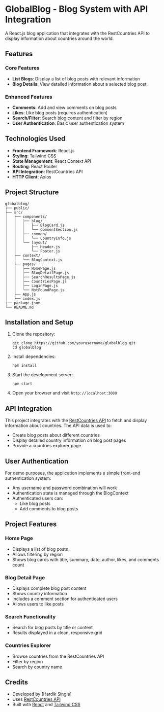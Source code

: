 # GlobalBlog - Blog System with API Integration

A React.js blog application that integrates with the RestCountries API to display information about countries around the world.

## Features

### Core Features
- **List Blogs**: Display a list of blog posts with relevant information
- **Blog Details**: View detailed information about a selected blog post

### Enhanced Features
- **Comments**: Add and view comments on blog posts
- **Likes**: Like blog posts (requires authentication)
- **Search/Filter**: Search blog content and filter by region
- **User Authentication**: Basic user authentication system

## Technologies Used

- **Frontend Framework**: React.js
- **Styling**: Tailwind CSS
- **State Management**: React Context API
- **Routing**: React Router
- **API Integration**: RestCountries API
- **HTTP Client**: Axios

## Project Structure

```
globalblog/
├── public/
├── src/
│   ├── components/
│   │   ├── blog/
│   │   │   ├── BlogCard.js
│   │   │   └── CommentSection.js
│   │   ├── common/
│   │   │   └── CountryInfo.js
│   │   └── layout/
│   │       ├── Header.js
│   │       └── Footer.js
│   ├── context/
│   │   └── BlogContext.js
│   ├── pages/
│   │   ├── HomePage.js
│   │   ├── BlogDetailPage.js
│   │   ├── SearchResultsPage.js
│   │   ├── CountriesPage.js
│   │   ├── LoginPage.js
│   │   └── NotFoundPage.js
│   ├── App.js
│   └── index.js
├── package.json
└── README.md
```

## Installation and Setup

1. Clone the repository:
   ```
   git clone https://github.com/yourusername/globalblog.git
   cd globalblog
   ```

2. Install dependencies:
   ```
   npm install
   ```

3. Start the development server:
   ```
   npm start
   ```

4. Open your browser and visit `http://localhost:3000`

## API Integration

This project integrates with the [RestCountries API](https://restcountries.com/) to fetch and display information about countries. The API data is used to:

- Create blog posts about different countries
- Display detailed country information on blog post pages
- Provide a countries explorer page

## User Authentication

For demo purposes, the application implements a simple front-end authentication system:

- Any username and password combination will work
- Authentication state is managed through the BlogContext
- Authenticated users can:
  - Like blog posts
  - Add comments to blog posts

## Project Features

### Home Page
- Displays a list of blog posts
- Allows filtering by region
- Shows blog cards with title, summary, date, author, likes, and comments count

### Blog Detail Page
- Displays complete blog post content
- Shows country information
- Includes a comment section for authenticated users
- Allows users to like posts

### Search Functionality
- Search for blog posts by title or content
- Results displayed in a clean, responsive grid

### Countries Explorer
- Browse countries from the RestCountries API
- Filter by region
- Search by country name

## Credits

- Developed by [Hardik Singla]
- Uses [RestCountries API](https://restcountries.com/)
- Built with [React](https://reactjs.org/) and [Tailwind CSS](https://tailwindcss.com/)